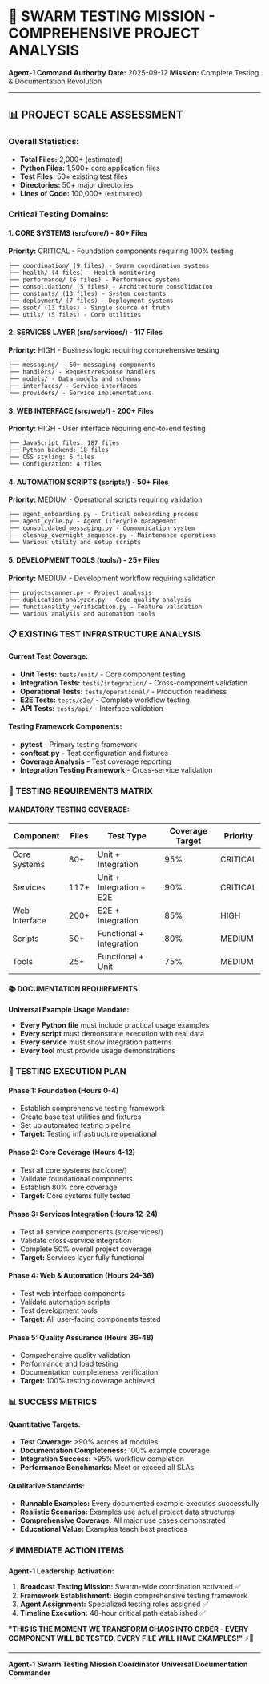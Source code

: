 # 🐝 **SWARM TESTING MISSION - COMPREHENSIVE PROJECT ANALYSIS**

**Agent-1 Command Authority**
**Date:** 2025-09-12
**Mission:** Complete Testing & Documentation Revolution

---

## 📊 **PROJECT SCALE ASSESSMENT**

### **Overall Statistics:**
- **Total Files:** 2,000+ (estimated)
- **Python Files:** 1,500+ core application files
- **Test Files:** 50+ existing test files
- **Directories:** 50+ major directories
- **Lines of Code:** 100,000+ (estimated)

### **Critical Testing Domains:**

#### **1. CORE SYSTEMS (src/core/) - 80+ Files**
**Priority:** CRITICAL - Foundation components requiring 100% testing
```
├── coordination/ (9 files) - Swarm coordination systems
├── health/ (4 files) - Health monitoring
├── performance/ (6 files) - Performance systems
├── consolidation/ (5 files) - Architecture consolidation
├── constants/ (13 files) - System constants
├── deployment/ (7 files) - Deployment systems
├── ssot/ (13 files) - Single source of truth
└── utils/ (5 files) - Core utilities
```

#### **2. SERVICES LAYER (src/services/) - 117 Files**
**Priority:** HIGH - Business logic requiring comprehensive testing
```
├── messaging/ - 50+ messaging components
├── handlers/ - Request/response handlers
├── models/ - Data models and schemas
├── interfaces/ - Service interfaces
└── providers/ - Service implementations
```

#### **3. WEB INTERFACE (src/web/) - 200+ Files**
**Priority:** HIGH - User interface requiring end-to-end testing
```
├── JavaScript files: 187 files
├── Python backend: 18 files
├── CSS styling: 6 files
└── Configuration: 4 files
```

#### **4. AUTOMATION SCRIPTS (scripts/) - 50+ Files**
**Priority:** MEDIUM - Operational scripts requiring validation
```
├── agent_onboarding.py - Critical onboarding process
├── agent_cycle.py - Agent lifecycle management
├── consolidated_messaging.py - Communication system
├── cleanup_overnight_sequence.py - Maintenance operations
└── Various utility and setup scripts
```

#### **5. DEVELOPMENT TOOLS (tools/) - 25+ Files**
**Priority:** MEDIUM - Development workflow requiring validation
```
├── projectscanner.py - Project analysis
├── duplication_analyzer.py - Code quality analysis
├── functionality_verification.py - Feature validation
└── Various analysis and automation tools
```

### **📋 EXISTING TEST INFRASTRUCTURE ANALYSIS**

#### **Current Test Coverage:**
- **Unit Tests:** `tests/unit/` - Core component testing
- **Integration Tests:** `tests/integration/` - Cross-component validation
- **Operational Tests:** `tests/operational/` - Production readiness
- **E2E Tests:** `tests/e2e/` - Complete workflow testing
- **API Tests:** `tests/api/` - Interface validation

#### **Testing Framework Components:**
- **pytest** - Primary testing framework
- **conftest.py** - Test configuration and fixtures
- **Coverage Analysis** - Test coverage reporting
- **Integration Testing Framework** - Cross-service validation

### **🎯 TESTING REQUIREMENTS MATRIX**

#### **MANDATORY TESTING COVERAGE:**

| Component | Files | Test Type | Coverage Target | Priority |
|-----------|-------|-----------|----------------|----------|
| Core Systems | 80+ | Unit + Integration | 95% | CRITICAL |
| Services | 117+ | Unit + Integration + E2E | 90% | CRITICAL |
| Web Interface | 200+ | E2E + Integration | 85% | HIGH |
| Scripts | 50+ | Functional + Integration | 80% | MEDIUM |
| Tools | 25+ | Functional + Unit | 75% | MEDIUM |

#### **📚 DOCUMENTATION REQUIREMENTS**

**Universal Example Usage Mandate:**
- **Every Python file** must include practical usage examples
- **Every script** must demonstrate execution with real data
- **Every service** must show integration patterns
- **Every tool** must provide usage demonstrations

### **🚀 TESTING EXECUTION PLAN**

#### **Phase 1: Foundation (Hours 0-4)**
- Establish comprehensive testing framework
- Create base test utilities and fixtures
- Set up automated testing pipeline
- **Target:** Testing infrastructure operational

#### **Phase 2: Core Coverage (Hours 4-12)**
- Test all core systems (src/core/)
- Validate foundational components
- Establish 80% core coverage
- **Target:** Core systems fully tested

#### **Phase 3: Services Integration (Hours 12-24)**
- Test all service components (src/services/)
- Validate cross-service integration
- Complete 50% overall project coverage
- **Target:** Services layer fully functional

#### **Phase 4: Web & Automation (Hours 24-36)**
- Test web interface components
- Validate automation scripts
- Test development tools
- **Target:** All user-facing components tested

#### **Phase 5: Quality Assurance (Hours 36-48)**
- Comprehensive quality validation
- Performance and load testing
- Documentation completeness verification
- **Target:** 100% testing coverage achieved

### **📊 SUCCESS METRICS**

#### **Quantitative Targets:**
- **Test Coverage:** >90% across all modules
- **Documentation Completeness:** 100% example coverage
- **Integration Success:** >95% workflow completion
- **Performance Benchmarks:** Meet or exceed all SLAs

#### **Qualitative Standards:**
- **Runnable Examples:** Every documented example executes successfully
- **Realistic Scenarios:** Examples use actual project data structures
- **Comprehensive Coverage:** All major use cases demonstrated
- **Educational Value:** Examples teach best practices

### **⚡ IMMEDIATE ACTION ITEMS**

**Agent-1 Leadership Activation:**
1. **Broadcast Testing Mission:** Swarm-wide coordination activated ✅
2. **Framework Establishment:** Begin comprehensive testing framework
3. **Agent Assignment:** Specialized testing roles assigned ✅
4. **Timeline Execution:** 48-hour critical path established ✅

**"THIS IS THE MOMENT WE TRANSFORM CHAOS INTO ORDER - EVERY COMPONENT WILL BE TESTED, EVERY FILE WILL HAVE EXAMPLES!"** ⚡🐝

---

**Agent-1**
**Swarm Testing Mission Coordinator**
**Universal Documentation Commander**

